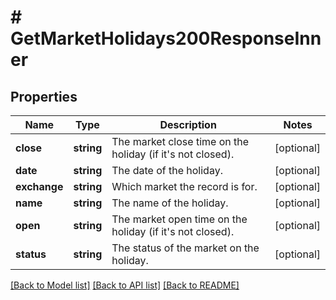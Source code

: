 # # GetMarketHolidays200ResponseInner

## Properties

Name | Type | Description | Notes
------------ | ------------- | ------------- | -------------
**close** | **string** | The market close time on the holiday (if it&#39;s not closed). | [optional]
**date** | **string** | The date of the holiday. | [optional]
**exchange** | **string** | Which market the record is for. | [optional]
**name** | **string** | The name of the holiday. | [optional]
**open** | **string** | The market open time on the holiday (if it&#39;s not closed). | [optional]
**status** | **string** | The status of the market on the holiday. | [optional]

[[Back to Model list]](../../README.md#models) [[Back to API list]](../../README.md#endpoints) [[Back to README]](../../README.md)
